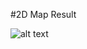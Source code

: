 #2D Map Result

![alt text](https://user-images.githubusercontent.com/34235726/33550345-db489f3c-d8ed-11e7-8ac3-af1b31af2523.png)
